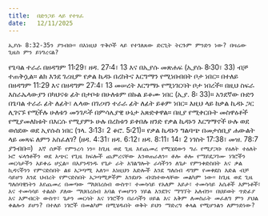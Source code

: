 ```yaml
---
title:  በድንጋይ ላይ የተፃፈ
date:   12/11/2025
---
```


`ኢያሱ 8:32-35ን ያንብቡ። በእነዚህ ጥቅሶች ላይ የተገለጸው ድርጊት ትርጉም ምንድን ነው? በዛሬው ጊዜስ ምን ይነግረናል?`

የጌባል ተራራ በዘዳግም 11፡29፣ ዘዳ. 27፡4፣ 13 እና በኢያሱ መጽሐፍ (ኢያሱ 8፡30፣ 33) ብቻ ተጠቅሷል። ልክ እንደ ገሪዚም የቃል ኪዳኑ በረከትና እርግማን የሚነበብበት ቦታ ነበር። በተለይ በዘዳግም 11:29 እና በዘዳግም 27:4፣ 13 መሠረት እርግማኑ የሚነገርባት ቦታ ነበረች። በዚህ ስፍራ እስራኤላውያን በካህናቱ ፊት በታቦቱ በሁለቱም በኩል ይቆሙ ነበር (ኢያ. 8፡ 33)። አንደኛው ቡድን በጌባል ተራራ ፊት ለፊት፣ ሌላው በገሪዛን ተራራ ፊት ለፊት ይቆም ነበር። እዚህ ላይ ከቃል ኪዳኑ ጋር ሊገናኙ የሚችሉ ሁለቱን መንገዶች በምሳሌያዊ ሁኔታ አጽድቀዋል። በዚያ የሚቀርቡት መስዋዕቶች የሚያመለክቱት በእርሱ የሚያምኑ ሁሉ በረከቱን ይቀበሉ ዘንድ የቃል ኪዳኑን እርግማኖች ሁሉ ወደ ወሰደው ወደ ኢየሱስ ነበር (ገላ. 3፡13፣ 2 ቆሮ. 5፡21)። የቃል ኪዳኑን ግልባጭ በመታሰቢያ ሐውልት ላይ መጻፍ ለምን አስፈለገ? (ዘዳ. 4:31፣ ዘዳ. 6:12፣ ዘዳ. 8:11፣ 14፣ 2 ነገስት 17:38፣ መዝ. 78:7 ያንብቡ።)
`
እኛ ሰዎች የምንረሳ ነን። ከጊዜ ወደ ጊዜ እየጨመረ የሚሄደውን ግራ የሚያጋቡ የዕለት ተዕለት ኑሮ ፍላጎቶችን ወደ አጭር የጊዜ ክፍሎች ጨምረናቸው እንወጠራለን። ቶሎ ቶሎ የማይደጋገሙ ነገሮችን መርሳታችን አይቀሬ ሆኗል። በእያንዳንዱ የጌታ ራት አገልግሎት ራሳችንን ለጌታ የምንቀድስበት እና ቃል ኪዳናችንን የምናድስበት ልዩ አጋጣሚ አለን። እነዚህን እድሎች እንደ ግለሰብ ዳግም የመቀደስ እድል ብቻ ሳይሆን እንደ ህብረት የምናድስበት አጋጣሚዎችም እንደሆኑ ብናስተውላቸው መልካም ነው። ከጊዜ ወደ ጊዜ ግለሰባዊነትን እየጨመረ በመጣው ማህበረሰብ ውስጥ፣ ተመሳሳይ የአለም እይታ፣ ተመሳሳይ እሴቶች እምነቶች፣ እና ተመሳሳይ ተልዕኮ ያለው ማህበረሰብ አባል የመሆንን ሃይል እንደገና ማግኘት አለብን። በህይወት ጥድፊያ እና እምብርት ውስጥ፣ ጌታን መርሳት እና ነገሮችን በራሳችን ሀይል እና አቅም ለመስራት መፈለግ ምን ያህል ቀልሎን ይሆን? በተለይ ነገሮች በመልካም በሚሄዱበት ወቅት ይህን ማድረግ ቀላል የሚሆንልን ለምንድነው?`
